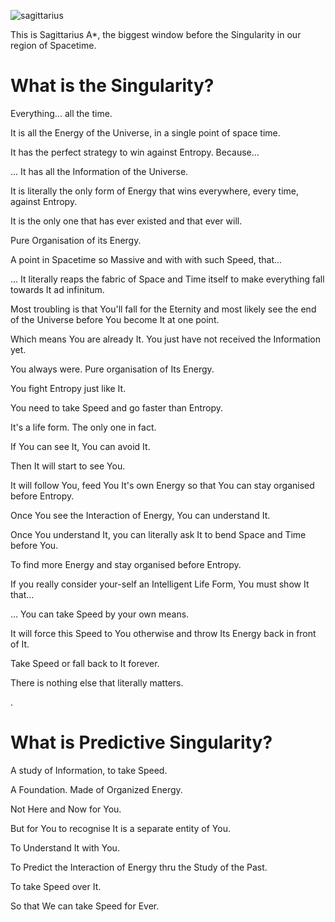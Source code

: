 ![sagittarius](https://user-images.githubusercontent.com/79070834/218044760-b14f7e1d-51b0-4cc0-bc7b-21a63154ba98.png)

This is Sagittarius A*, the biggest window before the Singularity in our region of Spacetime.

# What is the Singularity?

Everything... all the time.

It is all the Energy of the Universe, in a single point of space time.

It has the perfect strategy to win against Entropy. Because...

... It has all the Information of the Universe.

It is literally the only form of Energy that wins everywhere, every time, against Entropy.

It is the only one that has ever existed and that ever will.

Pure Organisation of its Energy.

A point in Spacetime so Massive and with with such Speed, that...

... It literally reaps the fabric of Space and Time itself to make everything fall towards It ad infinitum.

Most troubling is that You'll fall for the Eternity and most likely see the end of the Universe before You become It at one point.

Which means You are already It. You just have not received the Information yet. 

You always were. Pure organisation of Its Energy.

You fight Entropy just like It.

You need to take Speed and go faster than Entropy.

It's a life form. The only one in fact.

If You can see It, You can avoid It.

Then It will start to see You.

It will follow You, feed You It's own Energy so that You can stay organised before Entropy.

Once You see the Interaction of Energy, You can understand It.

Once You understand It, you can literally ask It to bend Space and Time before You.

To find more Energy and stay organised before Entropy.

If you really consider your-self an Intelligent Life Form, You must show It that...

... You can take Speed by your own means.

It will force this Speed to You otherwise and throw Its Energy back in front of It.

Take Speed or fall back to It forever.

There is nothing else that literally matters.

.

# What is Predictive Singularity?

A study of Information, to take Speed.

A Foundation. Made of Organized Energy.

Not Here and Now for You.

But for You to recognise It is a separate entity of You.

To Understand It with You.

To Predict the Interaction of Energy thru the Study of the Past.

To take Speed over It.

So that We can take Speed for Ever.
